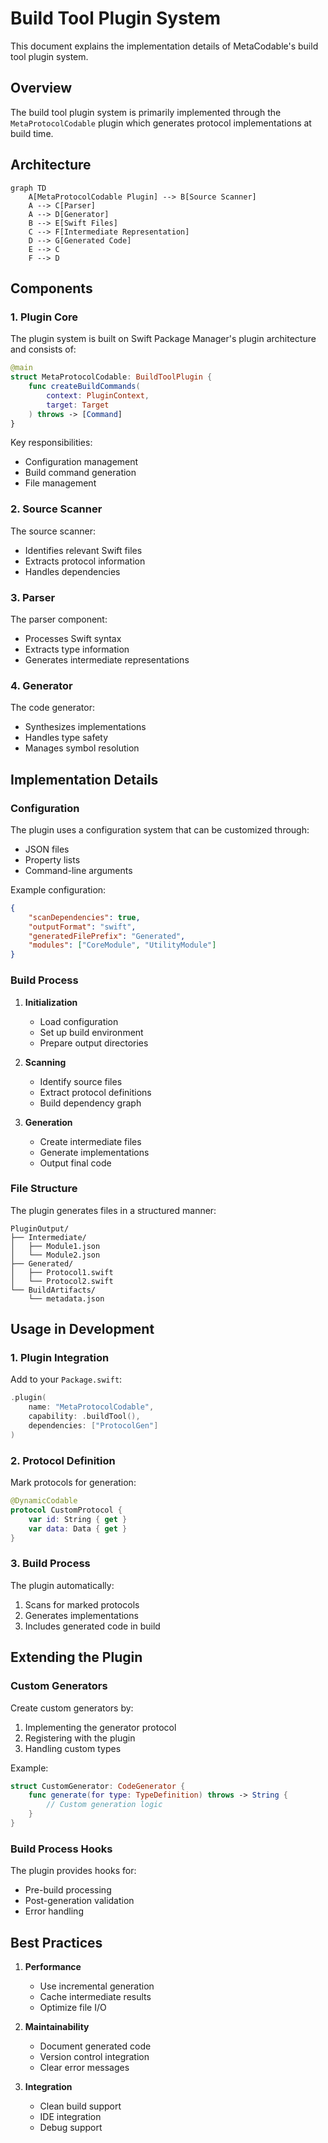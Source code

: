 # Build Tool Plugin System

This document explains the implementation details of MetaCodable's build tool plugin system.

## Overview

The build tool plugin system is primarily implemented through the `MetaProtocolCodable` plugin which generates protocol implementations at build time.

## Architecture

```mermaid
graph TD
    A[MetaProtocolCodable Plugin] --> B[Source Scanner]
    A --> C[Parser]
    A --> D[Generator]
    B --> E[Swift Files]
    C --> F[Intermediate Representation]
    D --> G[Generated Code]
    E --> C
    F --> D
```

## Components

### 1. Plugin Core

The plugin system is built on Swift Package Manager's plugin architecture and consists of:

```swift
@main
struct MetaProtocolCodable: BuildToolPlugin {
    func createBuildCommands(
        context: PluginContext,
        target: Target
    ) throws -> [Command]
}
```

Key responsibilities:
- Configuration management
- Build command generation
- File management

### 2. Source Scanner

The source scanner:
- Identifies relevant Swift files
- Extracts protocol information
- Handles dependencies

### 3. Parser

The parser component:
- Processes Swift syntax
- Extracts type information
- Generates intermediate representations

### 4. Generator

The code generator:
- Synthesizes implementations
- Handles type safety
- Manages symbol resolution

## Implementation Details

### Configuration

The plugin uses a configuration system that can be customized through:
- JSON files
- Property lists
- Command-line arguments

Example configuration:
```json
{
    "scanDependencies": true,
    "outputFormat": "swift",
    "generatedFilePrefix": "Generated",
    "modules": ["CoreModule", "UtilityModule"]
}
```

### Build Process

1. **Initialization**
   - Load configuration
   - Set up build environment
   - Prepare output directories

2. **Scanning**
   - Identify source files
   - Extract protocol definitions
   - Build dependency graph

3. **Generation**
   - Create intermediate files
   - Generate implementations
   - Output final code

### File Structure

The plugin generates files in a structured manner:

```
PluginOutput/
├── Intermediate/
│   ├── Module1.json
│   └── Module2.json
├── Generated/
│   ├── Protocol1.swift
│   └── Protocol2.swift
└── BuildArtifacts/
    └── metadata.json
```

## Usage in Development

### 1. Plugin Integration

Add to your `Package.swift`:
```swift
.plugin(
    name: "MetaProtocolCodable",
    capability: .buildTool(),
    dependencies: ["ProtocolGen"]
)
```

### 2. Protocol Definition

Mark protocols for generation:
```swift
@DynamicCodable
protocol CustomProtocol {
    var id: String { get }
    var data: Data { get }
}
```

### 3. Build Process

The plugin automatically:
1. Scans for marked protocols
2. Generates implementations
3. Includes generated code in build

## Extending the Plugin

### Custom Generators

Create custom generators by:
1. Implementing the generator protocol
2. Registering with the plugin
3. Handling custom types

Example:
```swift
struct CustomGenerator: CodeGenerator {
    func generate(for type: TypeDefinition) throws -> String {
        // Custom generation logic
    }
}
```

### Build Process Hooks

The plugin provides hooks for:
- Pre-build processing
- Post-generation validation
- Error handling

## Best Practices

1. **Performance**
   - Use incremental generation
   - Cache intermediate results
   - Optimize file I/O

2. **Maintainability**
   - Document generated code
   - Version control integration
   - Clear error messages

3. **Integration**
   - Clean build support
   - IDE integration
   - Debug support
